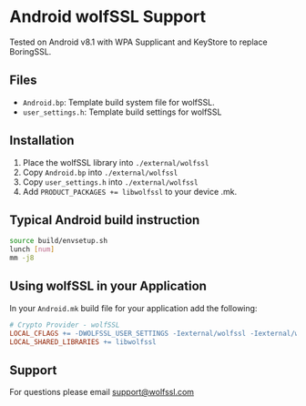 # Android wolfSSL Support

Tested on Android v8.1 with WPA Supplicant and KeyStore to replace BoringSSL.

## Files

* `Android.bp`: Template build system file for wolfSSL.
* `user_settings.h`: Template build settings for wolfSSL

## Installation

1) Place the wolfSSL library into `./external/wolfssl`
2) Copy `Android.bp` into `./external/wolfssl`
3) Copy `user_settings.h` into `./external/wolfssl`
4) Add `PRODUCT_PACKAGES += libwolfssl` to your device .mk.

## Typical Android build instruction

```sh
source build/envsetup.sh
lunch [num]
mm -j8
```

## Using wolfSSL in your Application

In your `Android.mk` build file for your application add the following:

```makefile
# Crypto Provider - wolfSSL
LOCAL_CFLAGS += -DWOLFSSL_USER_SETTINGS -Iexternal/wolfssl -Iexternal/wolfssl/wolfssl
LOCAL_SHARED_LIBRARIES += libwolfssl
```

## Support

For questions please email support@wolfssl.com

